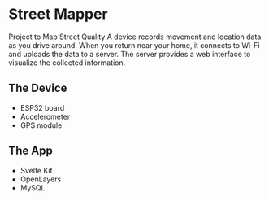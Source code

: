 # Street Mapper

Project to Map Street Quality
A device records movement and location data as you drive around.
When you return near your home, it connects to Wi-Fi and uploads the data to a server.
The server provides a web interface to visualize the collected information.

## The Device

- ESP32 board
- Accelerometer
- GPS module

## The App

- Svelte Kit
- OpenLayers
- MySQL

